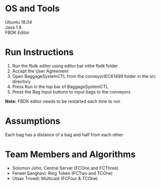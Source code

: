 # OS and Tools
Ubuntu 18.04   
Java 1.8  
FBDK Editor  

# Run Instructions
1) Run the fbdk editor using editor.bat inthe fbdk folder
2) Accept the User Agreement
3) Open BaggageSystemCTL from the conveyorIEC61499 folder in the src directory
4) Press Run in the top bar of BaggageSystemCTL
5) Press the Bag Input buttons to input bags to the conveyors

**Note:** FBDK editor needs to be restarted each time to run

# Assumptions
Each bag has a distance of a bag and half from each other

# Team Members and Algorithms
* Solomon John: Central Server (FCOne and FCThree)
* Feneel Sanghavi: Ring Token (FCTwo and TCOne)
* Utsav Trivedi: Multicast (FCFour & TCOne)
